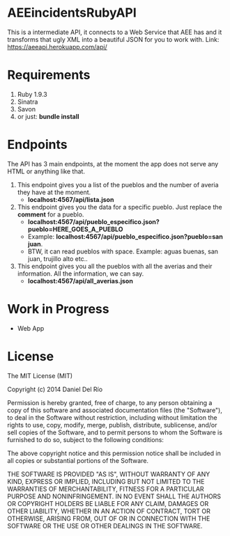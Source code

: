 AEEincidentsRubyAPI
================

This is a intermediate API, it connects to a Web Service that AEE has and it transforms that ugly XML into a 
beautiful JSON for you to work with.
Link: https://aeeapi.herokuapp.com/api/

Requirements
=============
1. Ruby 1.9.3
2. Sinatra
3. Savon
4. or just: **bundle install**

Endpoints
===========

The API has 3 main endpoints, at the moment the app does not serve any HTML or anything like that.

1. This endpoint gives you a list of the pueblos and the number of averia they have at the moment. 
	* **localhost:4567/api/lista.json**
2. This endpoint gives you the data for a specific pueblo. Just replace the **comment** for a pueblo. 
	* **localhost:4567/api/pueblo_especifico.json?pueblo=HERE_GOES_A_PUEBLO**  
	* Example: **localhost:4567/api/pueblo_especifico.json?pueblo=san juan**. 
	* BTW, it can read pueblos with space. Example: aguas buenas, san juan, trujillo alto etc..
3. This endpoint gives you all the pueblos with all the averias and their information. All the information, we can say. 
	* **localhost:4567/api/all_averias.json**

Work in Progress
=================
* Web App

License
============
The MIT License (MIT)

Copyright (c) 2014 Daniel Del Río

Permission is hereby granted, free of charge, to any person obtaining a copy
of this software and associated documentation files (the "Software"), to deal
in the Software without restriction, including without limitation the rights
to use, copy, modify, merge, publish, distribute, sublicense, and/or sell
copies of the Software, and to permit persons to whom the Software is
furnished to do so, subject to the following conditions:

The above copyright notice and this permission notice shall be included in
all copies or substantial portions of the Software.

THE SOFTWARE IS PROVIDED "AS IS", WITHOUT WARRANTY OF ANY KIND, EXPRESS OR
IMPLIED, INCLUDING BUT NOT LIMITED TO THE WARRANTIES OF MERCHANTABILITY,
FITNESS FOR A PARTICULAR PURPOSE AND NONINFRINGEMENT. IN NO EVENT SHALL THE
AUTHORS OR COPYRIGHT HOLDERS BE LIABLE FOR ANY CLAIM, DAMAGES OR OTHER
LIABILITY, WHETHER IN AN ACTION OF CONTRACT, TORT OR OTHERWISE, ARISING FROM,
OUT OF OR IN CONNECTION WITH THE SOFTWARE OR THE USE OR OTHER DEALINGS IN
THE SOFTWARE.